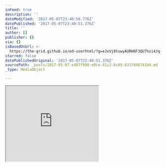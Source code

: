 ```yaml
---
inFeed: true
description: ''
dateModified: '2017-05-07T23:40:50.776Z'
datePublished: '2017-05-07T23:40:51.376Z'
title: ''
author: []
publisher: {}
via: {}
isBasedOnUrl: >-
  https://the-grid.github.io/ed-userhtml/?g=eJxVj8tuwyAURH8F3QU7hzi4Jq-bbLrpV1RwwTaKgQgTRcnXlzaVqm5n5mh0jn7IOji2ZEIQIlNool7poJ8pNtouj6W4sKIUhBMUzglbfsVW8hndkw9YaT77ePl4R6lJbsioQXVWblX71iltyNJ6p3oyveQFy3SL1mXjm82al6zp4uP46e2_Atjd2zIhdP0W2OT8OBWEvuYL5TTXtxEhJmAm5cog1CboPPr4y30vy2N2CK_FPqboDsB-RP-g01G83E9fmyRVkg
starred: false
datePublishedOriginal: '2017-05-07T23:40:51.376Z'
sourcePath: _posts/2017-05-07-e407f990-e0ce-41c2-8c05-831f886741b4.md
_type: MediaObject

---
```

<iframe src="https://the-grid.github.io/ed-userhtml/?g=eJxVj8tuwyAURH8F3QU7hzi4Jq-bbLrpV1RwwTaKgQgTRcnXlzaVqm5n5mh0jn7IOji2ZEIQIlNool7poJ8pNtouj6W4sKIUhBMUzglbfsVW8hndkw9YaT77ePl4R6lJbsioQXVWblX71iltyNJ6p3oyveQFy3SL1mXjm82al6zp4uP46e2_Atjd2zIhdP0W2OT8OBWEvuYL5TTXtxEhJmAm5cog1CboPPr4y30vy2N2CK_FPqboDsB-RP-g01G83E9fmyRVkg" height="244" style=""></iframe>